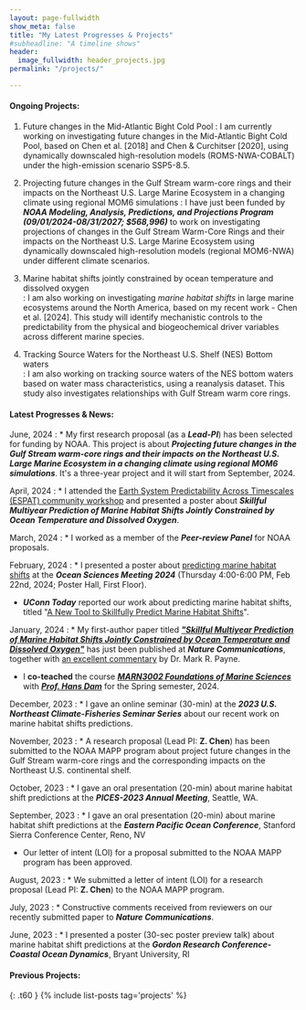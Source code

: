 ```yaml
---
layout: page-fullwidth
show_meta: false
title: "My Latest Progresses & Projects"
#subheadline: "A timeline shows"
header:
  image_fullwidth: header_projects.jpg
permalink: "/projects/"

---
```

#### **Ongoing Projects:**
1. Future changes in the Mid-Atlantic Bight Cold Pool
:  I am currently working on investigating future changes in the Mid-Atlantic Bight Cold Pool, based on Chen et al. [2018] and Chen & Curchitser [2020], using dynamically downscaled high-resolution models (ROMS-NWA-COBALT) under the high-emission scenario SSP5-8.5.

2. Projecting future changes in the Gulf Stream warm-core rings and their impacts on the Northeast U.S. Large Marine Ecosystem in a changing climate using regional MOM6 simulations
:  I have just been funded by <b><i>NOAA Modeling, Analysis, Predictions, and Projections Program (09/01/2024-08/31/2027; $568,996)</i></b> to work on investigating projections of changes in the Gulf Stream Warm-Core Rings and their impacts on the Northeast U.S. Large Marine Ecosystem using dynamically downscaled high-resolution models (regional MOM6-NWA) under different climate scenarios.

3. Marine habitat shifts jointly constrained by ocean temperature and dissolved oxygen  
:  I am also working on investigating <i>marine habitat shifts</i> in large marine ecosystems around the North America, based on my recent work - Chen et al. [2024]. This study will identify mechanistic controls to the predictability from the physical and biogeochemical driver variables across different marine species.   
4. Tracking Source Waters for the Northeast U.S. Shelf (NES) Bottom waters   
:  I am also working on tracking source waters of the NES bottom waters based on water mass characteristics, using a reanalysis dataset. This study also investigates relationships with Gulf Stream warm core rings.   

#### **Latest Progresses & News:**
June, 2024
: * My first research proposal (as a <i><b>Lead-PI</b></i>) has been selected for funding by NOAA. This project is about <i><b>Projecting future changes in the Gulf Stream warm-core rings and their impacts on the Northeast U.S. Large Marine Ecosystem in a changing climate using regional MOM6 simulations</b></i>. It's a three-year project and it will start from September, 2024. 

April, 2024
: * I attended the [Earth System Predictability Across Timescales (ESPAT) community workshop][7] and presented a poster about <b><i>Skillful Multiyear Prediction of Marine Habitat Shifts Jointly Constrained by Ocean Temperature and Dissolved Oxygen</i></b>.

March, 2024
: * I worked as a member of the <i><b>Peer-review Panel</b></i> for NOAA proposals.

February, 2024
: * I presented a poster about [predicting marine habitat shifts][4] at the <i><b>Ocean Sciences Meeting 2024</b></i> (Thursday 4:00-6:00 PM, Feb 22nd, 2024; Poster Hall, First Floor). 
  * <b><i>UConn Today</i></b> reported our work about predicting marine habitat shifts, titled "[A New Tool to Skillfully Predict Marine Habitat Shifts][5]".

January, 2024
: * My first-author paper titled [<b><i>"Skillful Multiyear Prediction of Marine Habitat Shifts Jointly Constrained by Ocean Temperature and Dissolved Oxygen"</i></b>][1] has just been published at <i><b>Nature Communications</b></i>, together with [an excellent commentary][6] by Dr. Mark R. Payne. 
  * I <b>co-teached</b> the course [<i><b>MARN3002 Foundations of Marine Sciences</b></i>][3] with [<i><b>Prof. Hans Dam</b></i>][2] for the Spring semester, 2024.

December, 2023
: * I gave an online seminar (30-min) at the <i><b>2023 U.S. Northeast Climate-Fisheries Seminar Series</b></i> about our recent work on marine habitat shifts predictions.

November, 2023
: * A research proposal (Lead PI: <b>Z. Chen</b>) has been submitted to the NOAA MAPP program about project future changes in the Gulf Stream warm-core rings and the corresponding impacts on the Northeast U.S. continental shelf.

October, 2023
: * I gave an oral presentation (20-min) about marine habitat shift predictions at the <i><b>PICES-2023 Annual Meeting</b></i>, Seattle, WA.

September, 2023
: * I gave an oral presentation (20-min) about marine habitat shift predictions at the <i><b>Eastern Pacific Ocean Conference</b></i>, Stanford Sierra Conference Center, Reno, NV
  * Our letter of intent (LOI) for a proposal submitted to the NOAA MAPP program has been approved.

August, 2023
: * We submitted a letter of intent (LOI) for a research proposal (Lead PI: <b>Z. Chen</b>) to the NOAA MAPP program.

July, 2023
: * Constructive comments received from reviewers on our recently submitted paper to <i><b>Nature Communications</b></i>.

June, 2023
: * I presented a poster (30-sec poster preview talk) about marine habitat shift predictions at the <i><b>Gordon Research Conference-Coastal Ocean Dynamics</b></i>, Bryant University, RI 


#### **Previous Projects:**
{: .t60 }
{% include list-posts tag='projects' %}

 [1]: https://www.nature.com/articles/s41467-024-45016-5
 [2]: https://marinesciences.uconn.edu/person/hans-g-dam/
 [3]: https://catalog.uconn.edu/directory-of-courses/course/MARN/3002/
 [4]: https://agu.confex.com/agu/OSM24/meetingapp.cgi/Paper/1483854
 [5]: https://today.uconn.edu/2024/02/a-new-tool-to-skillfully-predict-marine-habitat-shifts/
 [6]: https://www.nature.com/articles/s41467-024-45020-9
 [7]: https://ncar.ucar.edu/predictability
